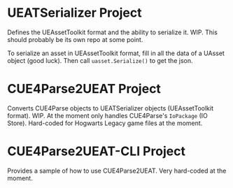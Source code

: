 # UEATSerializer Project
Defines the UEAssetToolkit format and the ability to serialize it. WIP. This should probably be its own repo at some point.

To serialize an asset in UEAssetToolkit format, fill in all the data of a UAsset object (good luck). Then call `uasset.Serialize()` to get the json.

# CUE4Parse2UEAT Project
Converts CUE4Parse objects to UEATSerializer objects (UEAssetToolkit format). WIP. At the moment only handles CUE4Parse's `IoPackage` (IO Store). Hard-coded for Hogwarts Legacy game files at the moment.

# CUE4Parse2UEAT-CLI Project
Provides a sample of how to use CUE4Parse2UEAT. Very hard-coded at the moment.
